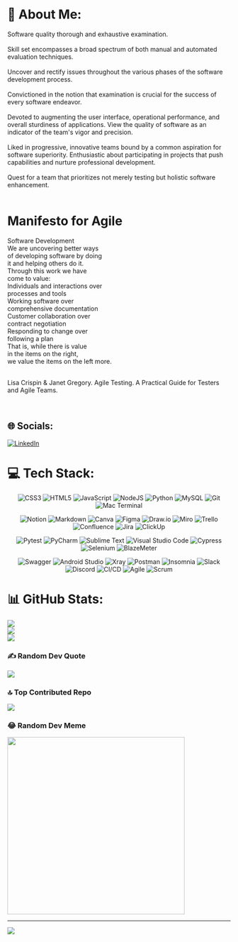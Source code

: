 # 💫 About Me:
Software quality thorough and exhaustive examination.
<br>
<br>
Skill set encompasses a broad spectrum of both manual and automated evaluation techniques.
<br>
<br>
Uncover and rectify issues throughout the various phases of the software development process.
<br>
<br>
Convictioned in the notion that examination is crucial for the success of every software endeavor.
<br>
<br>
Devoted to augmenting the user interface, operational performance, and overall sturdiness of applications. View the quality of software as an indicator of the team's vigor and precision.
<br>
<br>
Liked in progressive, innovative teams bound by a common aspiration for software superiority. Enthusiastic about participating in projects that push capabilities and nurture professional development.
<br>
<br>
Quest for a team that prioritizes not merely testing but holistic software enhancement.
<br>
<br>
# **Manifesto for Agile**
Software Development<br>
We are uncovering better ways<br>
of developing software by doing<br>
it and helping others do it.<br>
Through this work we have<br>
come to value:<br>
Individuals and interactions over<br>
processes and tools<br>
Working software over<br>
comprehensive documentation<br>
Customer collaboration over<br>
contract negotiation<br>
Responding to change over<br>
following a plan<br>
That is, while there is value<br>
in the items on the right,<br>
we value the items on the left more.<br>
<br>

Lisa Crispin & Janet Gregory. Agile Testing. A Practical Guide for Testers and Agile Teams.

<br>

## 🌐 Socials:
[![LinkedIn](https://img.shields.io/badge/LinkedIn-%230077B5.svg?logo=linkedin&logoColor=white)](https://linkedin.com/in/linkedin.com/in/patricgallardo) 

# 💻 Tech Stack:

<p align="center">
  <img src="https://img.shields.io/badge/css3-%231572B6.svg?style=for-the-badge&logo=css3&logoColor=white" alt="CSS3" />
  <img src="https://img.shields.io/badge/html5-%23E34F26.svg?style=for-the-badge&logo=html5&logoColor=white" alt="HTML5" />
  <img src="https://img.shields.io/badge/javascript-%23323330.svg?style=for-the-badge&logo=javascript&logoColor=%23F7DF1E" alt="JavaScript" />
  <img src="https://img.shields.io/badge/node.js-6DA55F?style=for-the-badge&logo=node.js&logoColor=white" alt="NodeJS" />
  <img src="https://img.shields.io/badge/python-3670A0?style=for-the-badge&logo=python&logoColor=ffdd54" alt="Python" />
  <img src="https://img.shields.io/badge/mysql-%2300000f.svg?style=for-the-badge&logo=mysql&logoColor=white" alt="MySQL" />
  <img src="https://img.shields.io/badge/git-%23F05033.svg?style=for-the-badge&logo=git&logoColor=white" alt="Git" />
  <img src="https://img.shields.io/badge/mac%20terminal-000000?style=for-the-badge&logo=macos&logoColor=F0F0F0" alt="Mac Terminal" />
  
  
</p>
<p align="center">
  <img src="https://img.shields.io/badge/Notion-%23000000.svg?style=for-the-badge&logo=notion&logoColor=white" alt="Notion" />
  <img src="https://img.shields.io/badge/markdown-%23000000.svg?style=for-the-badge&logo=markdown&logoColor=white" alt="Markdown" />
  <img src="https://img.shields.io/badge/Canva-%2300C4CC.svg?style=for-the-badge&logo=Canva&logoColor=white" alt="Canva" />
  <img src="https://img.shields.io/badge/figma-%23F24E1E.svg?style=for-the-badge&logo=figma&logoColor=white" alt="Figma" />
  <img src="https://img.shields.io/badge/drawio-FFFFFF?style=for-the-badge&logo=drawio&logoColor=black" alt="Draw.io" />
  <img src="https://img.shields.io/badge/Miro-050038?style=for-the-badge&logo=Miro&logoColor=white" alt="Miro" />
  <img src="https://img.shields.io/badge/Trello-%23026AA7.svg?style=for-the-badge&logo=Trello&logoColor=white" alt="Trello" />
  <img src="https://img.shields.io/badge/confluence-%23172BF4.svg?style=for-the-badge&logo=confluence&logoColor=white" alt="Confluence" />
  <img src="https://img.shields.io/badge/jira-%230A0FFF.svg?style=for-the-badge&logo=jira&logoColor=white" alt="Jira" />
  <img src="https://img.shields.io/badge/ClickUp-7B68EE?style=for-the-badge&logo=clickup&logoColor=white" alt="ClickUp" />

</p>
<p align="center">
  <img src="https://img.shields.io/badge/pytest-%230A9EDC.svg?style=for-the-badge&logo=pytest&logoColor=white" alt="Pytest" />
  <img src="https://img.shields.io/badge/pycharm-143?style=for-the-badge&logo=pycharm&logoColor=black&color=black&labelColor=green" alt="PyCharm" />
  <img src="https://img.shields.io/badge/sublime_text-%23575757.svg?style=for-the-badge&logo=sublime-text&logoColor=important" alt="Sublime Text" />
  <img src="https://img.shields.io/badge/Visual%20Studio%20Code-0078d7.svg?style=for-the-badge&logo=visual-studio-code&logoColor=white" alt="Visual Studio Code" />
  <img src="https://img.shields.io/badge/Cypress-17202C?style=for-the-badge&logo=cypress&logoColor=white" alt="Cypress" />
  <img src="https://img.shields.io/badge/-selenium-%43B02A?style=for-the-badge&logo=selenium&logoColor=white" alt="Selenium" />
  <img src="https://img.shields.io/badge/BlazeMeter-CA4245?style=for-the-badge&logo=BlazeMeter&logoColor=white" alt="BlazeMeter" />
  
</p>
<p align="center">
  <img src="https://img.shields.io/badge/-Swagger-%23Clojure?style=for-the-badge&logo=swagger&logoColor=white" alt="Swagger" />
  <img src="https://img.shields.io/badge/Android%20Studio-3DDC84.svg?style=for-the-badge&logo=android-studio&logoColor=white" alt="Android Studio" />
  <img src="https://img.shields.io/badge/XRay-00bbff?style=for-the-badge&logo=XRay&logoColor=white" alt="Xray" />
  <img src="https://img.shields.io/badge/Postman-FF6C37?style=for-the-badge&logo=postman&logoColor=white" alt="Postman" />
  <img src="https://img.shields.io/badge/Insomnia-5849BE.svg?style=for-the-badge&logo=Insomnia&logoColor=white" alt="Insomnia" />
  <img src="https://img.shields.io/badge/Slack-4A154B?style=for-the-badge&logo=slack&logoColor=white" alt="Slack" />
  <img src="https://img.shields.io/badge/Discord-%235865F2.svg?style=for-the-badge&logo=discord&logoColor=white" alt="Discord" />
  <img src="https://img.shields.io/badge/CICD-4285F4?style=for-the-badge&logo=googlecloud&logoColor=white" alt="CI/CD" />
  <img src="https://img.shields.io/badge/Agile-2496ED?style=for-the-badge&logo=agile&logoColor=white" alt="Agile" />
  <img src="https://img.shields.io/badge/Scrum-2496ED?style=for-the-badge&logo=scrum&logoColor=white" alt="Scrum" />
  
</p>

# 📊 GitHub Stats:
![](https://github-readme-stats.vercel.app/api?username=GitTestingPat&theme=dark&hide_border=false&include_all_commits=true&count_private=true)<br/>
![](https://github-readme-streak-stats.herokuapp.com/?user=GitTestingPat&theme=dark&hide_border=false)<br/>
![](https://github-readme-stats.vercel.app/api/top-langs/?username=GitTestingPat&theme=dark&hide_border=false&include_all_commits=true&count_private=true&layout=compact)

### ✍️ Random Dev Quote
![](https://quotes-github-readme.vercel.app/api?type=horizontal&theme=radical)

### 🔝 Top Contributed Repo
![](https://github-contributor-stats.vercel.app/api?username=GitTestingPat&limit=5&theme=radical&combine_all_yearly_contributions=true)

### 😂 Random Dev Meme
<img src='https://randommeme-five.vercel.app/' style="height: 400px;"/>

---
<a href="https://visitcount.itsvg.in">
  <img src="https://visitcount.itsvg.in/api?id=GitTestingPat&label=Profile%20Views&color=11&icon=0&pretty=true" />
</a>

<!-- Proudly created with GPRM ( https://gprm.itsvg.in ) --> 
